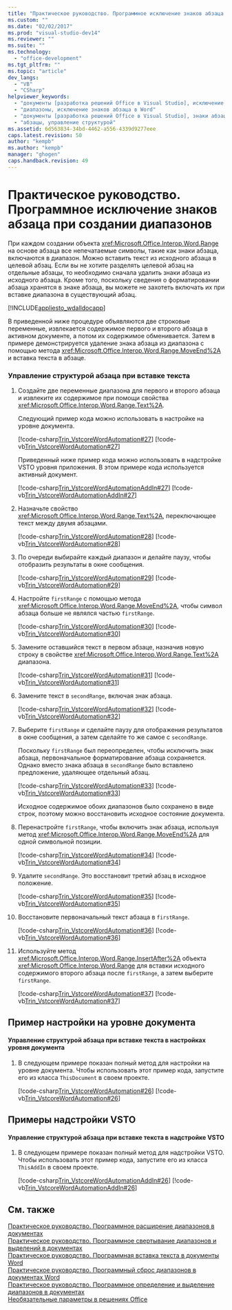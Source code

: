 ```yaml
---
title: "Практическое руководство. Программное исключение знаков абзаца при создании диапазонов | Microsoft Docs"
ms.custom: ""
ms.date: "02/02/2017"
ms.prod: "visual-studio-dev14"
ms.reviewer: ""
ms.suite: ""
ms.technology: 
  - "office-development"
ms.tgt_pltfrm: ""
ms.topic: "article"
dev_langs: 
  - "VB"
  - "CSharp"
helpviewer_keywords: 
  - "документы [разработка решений Office в Visual Studio], исключение абзацев"
  - "диапазоны, исключение знаков абзаца в Word"
  - "документы [разработка решений Office в Visual Studio], знаки абзаца"
  - "абзацы, управление структурой"
ms.assetid: 6d563834-34bd-4462-a556-4339d9277eee
caps.latest.revision: 50
author: "kempb"
ms.author: "kempb"
manager: "ghogen"
caps.handback.revision: 49
---
```

# Практическое руководство. Программное исключение знаков абзаца при создании диапазонов
  При каждом создании объекта <xref:Microsoft.Office.Interop.Word.Range> на основе абзаца все непечатаемые символы, такие как знаки абзаца, включаются в диапазон. Можно вставить текст из исходного абзаца в целевой абзац. Если вы не хотите разделять целевой абзац на отдельные абзацы, то необходимо сначала удалить знаки абзаца из исходного абзаца. Кроме того, поскольку сведения о форматировании абзаца хранятся в знаке абзаца, вы можете не захотеть включать их при вставке диапазона в существующий абзац.  
  
 [!INCLUDE[appliesto_wdalldocapp](../vsto/includes/appliesto-wdalldocapp-md.md)]  
  
 В приведенной ниже процедуре объявляются две строковые переменные, извлекается содержимое первого и второго абзаца в активном документе, а потом их содержимое обменивается. Затем в примере демонстрируется удаление знака абзаца из диапазона с помощью метода <xref:Microsoft.Office.Interop.Word.Range.MoveEnd%2A> и вставка текста в абзаце.  
  
### Управление структурой абзаца при вставке текста  
  
1.  Создайте две переменные диапазона для первого и второго абзаца и извлеките их содержимое при помощи свойства <xref:Microsoft.Office.Interop.Word.Range.Text%2A>.  
  
     Следующий пример кода можно использовать в настройке на уровне документа.  
  
     [!code-csharp[Trin_VstcoreWordAutomation#27](../snippets/csharp/VS_Snippets_OfficeSP/Trin_VstcoreWordAutomation/CS/ThisDocument.cs#27)]
     [!code-vb[Trin_VstcoreWordAutomation#27](../snippets/visualbasic/VS_Snippets_OfficeSP/Trin_VstcoreWordAutomation/VB/ThisDocument.vb#27)]  
  
     Приведенный ниже пример кода можно использовать в надстройке VSTO уровня приложения. В этом примере кода используется активный документ.  
  
     [!code-csharp[Trin_VstcoreWordAutomationAddIn#27](../snippets/csharp/VS_Snippets_OfficeSP/Trin_VstcoreWordAutomationAddIn/CS/ThisAddIn.cs#27)]
     [!code-vb[Trin_VstcoreWordAutomationAddIn#27](../snippets/visualbasic/VS_Snippets_OfficeSP/Trin_VstcoreWordAutomationAddIn/VB/ThisAddIn.vb#27)]  
  
2.  Назначьте свойство <xref:Microsoft.Office.Interop.Word.Range.Text%2A>, переключающее текст между двумя абзацами.  
  
     [!code-csharp[Trin_VstcoreWordAutomation#28](../snippets/csharp/VS_Snippets_OfficeSP/Trin_VstcoreWordAutomation/CS/ThisDocument.cs#28)]
     [!code-vb[Trin_VstcoreWordAutomation#28](../snippets/visualbasic/VS_Snippets_OfficeSP/Trin_VstcoreWordAutomation/VB/ThisDocument.vb#28)]  
  
3.  По очереди выбирайте каждый диапазон и делайте паузу, чтобы отобразить результаты в окне сообщения.  
  
     [!code-csharp[Trin_VstcoreWordAutomation#29](../snippets/csharp/VS_Snippets_OfficeSP/Trin_VstcoreWordAutomation/CS/ThisDocument.cs#29)]
     [!code-vb[Trin_VstcoreWordAutomation#29](../snippets/visualbasic/VS_Snippets_OfficeSP/Trin_VstcoreWordAutomation/VB/ThisDocument.vb#29)]  
  
4.  Настройте `firstRange` с помощью метода <xref:Microsoft.Office.Interop.Word.Range.MoveEnd%2A>, чтобы символ абзаца больше не являлся частью `firstRange`.  
  
     [!code-csharp[Trin_VstcoreWordAutomation#30](../snippets/csharp/VS_Snippets_OfficeSP/Trin_VstcoreWordAutomation/CS/ThisDocument.cs#30)]
     [!code-vb[Trin_VstcoreWordAutomation#30](../snippets/visualbasic/VS_Snippets_OfficeSP/Trin_VstcoreWordAutomation/VB/ThisDocument.vb#30)]  
  
5.  Замените оставшийся текст в первом абзаце, назначив новую строку в свойстве <xref:Microsoft.Office.Interop.Word.Range.Text%2A> диапазона.  
  
     [!code-csharp[Trin_VstcoreWordAutomation#31](../snippets/csharp/VS_Snippets_OfficeSP/Trin_VstcoreWordAutomation/CS/ThisDocument.cs#31)]
     [!code-vb[Trin_VstcoreWordAutomation#31](../snippets/visualbasic/VS_Snippets_OfficeSP/Trin_VstcoreWordAutomation/VB/ThisDocument.vb#31)]  
  
6.  Замените текст в `secondRange`, включая знак абзаца.  
  
     [!code-csharp[Trin_VstcoreWordAutomation#32](../snippets/csharp/VS_Snippets_OfficeSP/Trin_VstcoreWordAutomation/CS/ThisDocument.cs#32)]
     [!code-vb[Trin_VstcoreWordAutomation#32](../snippets/visualbasic/VS_Snippets_OfficeSP/Trin_VstcoreWordAutomation/VB/ThisDocument.vb#32)]  
  
7.  Выберите `firstRange` и сделайте паузу для отображения результатов в окне сообщения, а затем сделайте то же самое с `secondRange`.  
  
     Поскольку `firstRange` был переопределен, чтобы исключить знак абзаца, первоначальное форматирование абзаца сохраняется. Однако вместо знака абзаца в `secondRange` было вставлено предложение, удаляющее отдельный абзац.  
  
     [!code-csharp[Trin_VstcoreWordAutomation#33](../snippets/csharp/VS_Snippets_OfficeSP/Trin_VstcoreWordAutomation/CS/ThisDocument.cs#33)]
     [!code-vb[Trin_VstcoreWordAutomation#33](../snippets/visualbasic/VS_Snippets_OfficeSP/Trin_VstcoreWordAutomation/VB/ThisDocument.vb#33)]  
  
     Исходное содержимое обоих диапазонов было сохранено в виде строк, поэтому можно восстановить исходное состояние документа.  
  
8.  Перенастройте `firstRange`, чтобы включить знак абзаца, используя метод <xref:Microsoft.Office.Interop.Word.Range.MoveEnd%2A> для одной символьной позиции.  
  
     [!code-csharp[Trin_VstcoreWordAutomation#34](../snippets/csharp/VS_Snippets_OfficeSP/Trin_VstcoreWordAutomation/CS/ThisDocument.cs#34)]
     [!code-vb[Trin_VstcoreWordAutomation#34](../snippets/visualbasic/VS_Snippets_OfficeSP/Trin_VstcoreWordAutomation/VB/ThisDocument.vb#34)]  
  
9. Удалите `secondRange`. Это восстановит третий абзац в исходное положение.  
  
     [!code-csharp[Trin_VstcoreWordAutomation#35](../snippets/csharp/VS_Snippets_OfficeSP/Trin_VstcoreWordAutomation/CS/ThisDocument.cs#35)]
     [!code-vb[Trin_VstcoreWordAutomation#35](../snippets/visualbasic/VS_Snippets_OfficeSP/Trin_VstcoreWordAutomation/VB/ThisDocument.vb#35)]  
  
10. Восстановите первоначальный текст абзаца в `firstRange`.  
  
     [!code-csharp[Trin_VstcoreWordAutomation#36](../snippets/csharp/VS_Snippets_OfficeSP/Trin_VstcoreWordAutomation/CS/ThisDocument.cs#36)]
     [!code-vb[Trin_VstcoreWordAutomation#36](../snippets/visualbasic/VS_Snippets_OfficeSP/Trin_VstcoreWordAutomation/VB/ThisDocument.vb#36)]  
  
11. Используйте метод <xref:Microsoft.Office.Interop.Word.Range.InsertAfter%2A> объекта <xref:Microsoft.Office.Interop.Word.Range> для вставки исходного содержимого второго абзаца после `firstRange`, а затем выберите `firstRange`.  
  
     [!code-csharp[Trin_VstcoreWordAutomation#37](../snippets/csharp/VS_Snippets_OfficeSP/Trin_VstcoreWordAutomation/CS/ThisDocument.cs#37)]
     [!code-vb[Trin_VstcoreWordAutomation#37](../snippets/visualbasic/VS_Snippets_OfficeSP/Trin_VstcoreWordAutomation/VB/ThisDocument.vb#37)]  
  
## Пример настройки на уровне документа  
  
#### Управление структурой абзаца при вставке текста в настройках уровня документа  
  
1.  В следующем примере показан полный метод для настройки на уровне документа. Чтобы использовать этот пример кода, запустите его из класса `ThisDocument` в своем проекте.  
  
     [!code-csharp[Trin_VstcoreWordAutomation#26](../snippets/csharp/VS_Snippets_OfficeSP/Trin_VstcoreWordAutomation/CS/ThisDocument.cs#26)]
     [!code-vb[Trin_VstcoreWordAutomation#26](../snippets/visualbasic/VS_Snippets_OfficeSP/Trin_VstcoreWordAutomation/VB/ThisDocument.vb#26)]  
  
## Примеры надстройки VSTO  
  
#### Управление структурой абзаца при вставке текста в надстройке VSTO  
  
1.  В следующем примере показан полный метод для надстройки VSTO. Чтобы использовать этот пример кода, запустите его из класса `ThisAddIn` в своем проекте.  
  
     [!code-csharp[Trin_VstcoreWordAutomationAddIn#26](../snippets/csharp/VS_Snippets_OfficeSP/Trin_VstcoreWordAutomationAddIn/CS/ThisAddIn.cs#26)]
     [!code-vb[Trin_VstcoreWordAutomationAddIn#26](../snippets/visualbasic/VS_Snippets_OfficeSP/Trin_VstcoreWordAutomationAddIn/VB/ThisAddIn.vb#26)]  
  
## См. также  
 [Практическое руководство. Программное расширение диапазонов в документах](../vsto/how-to-programmatically-extend-ranges-in-documents.md)   
 [Практическое руководство. Программное свертывание диапазонов и выделений в документах](../vsto/how-to-programmatically-collapse-ranges-or-selections-in-documents.md)   
 [Практическое руководство. Программная вставка текста в документы Word](../vsto/how-to-programmatically-insert-text-into-word-documents.md)   
 [Практическое руководство. Программный сброс диапазонов в документах Word](../vsto/how-to-programmatically-reset-ranges-in-word-documents.md)   
 [Практическое руководство. Программное определение и выделение диапазонов в документах](../vsto/how-to-programmatically-define-and-select-ranges-in-documents.md)   
 [Необязательные параметры в решениях Office](../vsto/optional-parameters-in-office-solutions.md)  
  
  